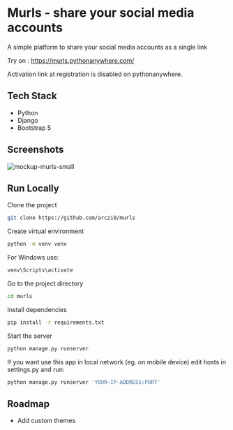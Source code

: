 
# Murls - share your social media accounts

A simple platform to share your social media accounts as a single link

Try on : https://murls.pythonanywhere.com/

Activation link at registration is disabled on pythonanywhere.

## Tech Stack
- Python
- Django
- Bootstrap 5


## Screenshots

![mockup-murls-small](https://user-images.githubusercontent.com/48137366/200274899-bc477325-36cc-4785-a946-dded52692eed.jpg)


## Run Locally

Clone the project

```bash
git clone https://github.com/arczi0/murls
```

Create virtual environment

```bash
python -m venv venv
```

For Windows use:
```bash
venv\Scripts\activate
```

Go to the project directory

```bash
cd murls
```

Install dependencies

```bash
pip install -r requirements.txt
```

Start the server

```bash
python manage.py runserver
```

If you want use this app in local network (eg. on mobile device) edit hosts in settings.py and run:

```bash
python manage.py runserver 'YOUR-IP-ADDRESS:PORT'
```

## Roadmap

- Add custom themes
